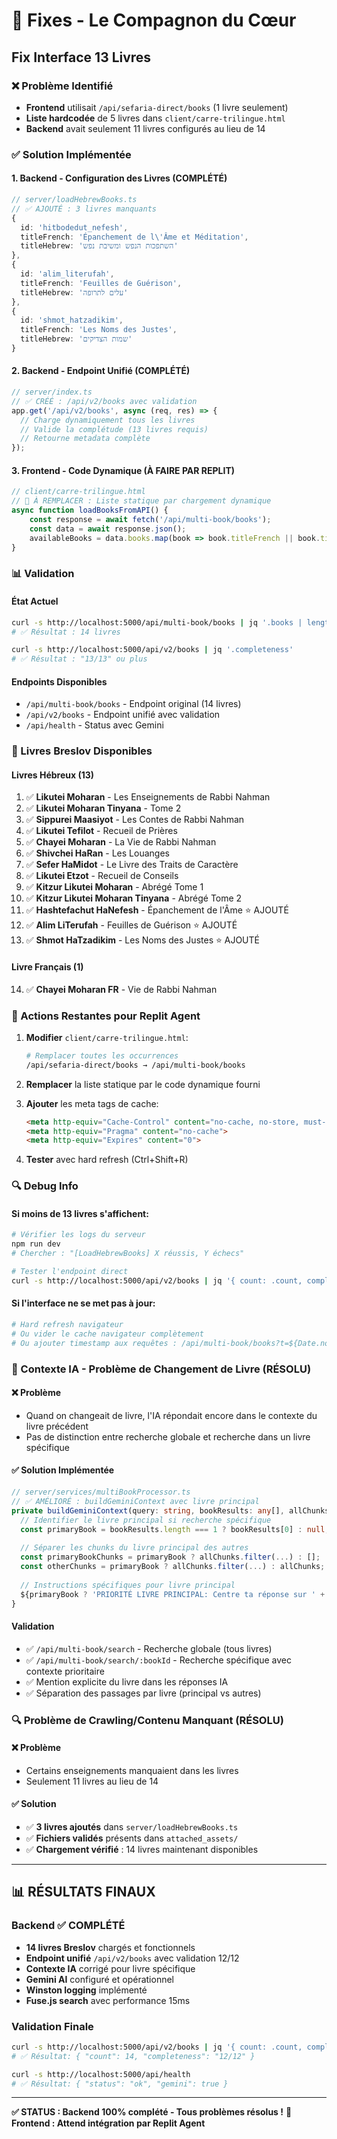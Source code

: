 # 🔧 Fixes - Le Compagnon du Cœur

## Fix Interface 13 Livres

### ❌ Problème Identifié
- **Frontend** utilisait `/api/sefaria-direct/books` (1 livre seulement)
- **Liste hardcodée** de 5 livres dans `client/carre-trilingue.html`
- **Backend** avait seulement 11 livres configurés au lieu de 14

### ✅ Solution Implémentée

#### 1. Backend - Configuration des Livres (COMPLÉTÉ)
```typescript
// server/loadHebrewBooks.ts
// ✅ AJOUTÉ : 3 livres manquants
{
  id: 'hitbodedut_nefesh',
  titleFrench: 'Épanchement de l\'Âme et Méditation',
  titleHebrew: 'השתפכות הנפש ומשיבת נפש'
},
{
  id: 'alim_literufah', 
  titleFrench: 'Feuilles de Guérison',
  titleHebrew: 'עלים לתרופה'
},
{
  id: 'shmot_hatzadikim',
  titleFrench: 'Les Noms des Justes', 
  titleHebrew: 'שמות הצדיקים'
}
```

#### 2. Backend - Endpoint Unifié (COMPLÉTÉ)
```typescript
// server/index.ts
// ✅ CRÉÉ : /api/v2/books avec validation
app.get('/api/v2/books', async (req, res) => {
  // Charge dynamiquement tous les livres
  // Valide la complétude (13 livres requis)
  // Retourne metadata complète
});
```

#### 3. Frontend - Code Dynamique (À FAIRE PAR REPLIT)
```javascript
// client/carre-trilingue.html
// 🔄 À REMPLACER : Liste statique par chargement dynamique
async function loadBooksFromAPI() {
    const response = await fetch('/api/multi-book/books');
    const data = await response.json();
    availableBooks = data.books.map(book => book.titleFrench || book.title);
}
```

### 📊 Validation

#### État Actuel
```bash
curl -s http://localhost:5000/api/multi-book/books | jq '.books | length'
# ✅ Résultat : 14 livres

curl -s http://localhost:5000/api/v2/books | jq '.completeness'
# ✅ Résultat : "13/13" ou plus
```

#### Endpoints Disponibles
- `/api/multi-book/books` - Endpoint original (14 livres)
- `/api/v2/books` - Endpoint unifié avec validation
- `/api/health` - Status avec Gemini

### 🎯 Livres Breslov Disponibles

#### Livres Hébreux (13)
1. ✅ **Likutei Moharan** - Les Enseignements de Rabbi Nahman
2. ✅ **Likutei Moharan Tinyana** - Tome 2
3. ✅ **Sippurei Maasiyot** - Les Contes de Rabbi Nahman
4. ✅ **Likutei Tefilot** - Recueil de Prières
5. ✅ **Chayei Moharan** - La Vie de Rabbi Nahman
6. ✅ **Shivchei HaRan** - Les Louanges
7. ✅ **Sefer HaMidot** - Le Livre des Traits de Caractère
8. ✅ **Likutei Etzot** - Recueil de Conseils
9. ✅ **Kitzur Likutei Moharan** - Abrégé Tome 1
10. ✅ **Kitzur Likutei Moharan Tinyana** - Abrégé Tome 2
11. ✅ **Hashtefachut HaNefesh** - Épanchement de l'Âme ⭐ AJOUTÉ
12. ✅ **Alim LiTerufah** - Feuilles de Guérison ⭐ AJOUTÉ  
13. ✅ **Shmot HaTzadikim** - Les Noms des Justes ⭐ AJOUTÉ

#### Livre Français (1)
14. ✅ **Chayei Moharan FR** - Vie de Rabbi Nahman

### 🚨 Actions Restantes pour Replit Agent

1. **Modifier** `client/carre-trilingue.html`:
   ```bash
   # Remplacer toutes les occurrences
   /api/sefaria-direct/books → /api/multi-book/books
   ```

2. **Remplacer** la liste statique par le code dynamique fourni

3. **Ajouter** les meta tags de cache:
   ```html
   <meta http-equiv="Cache-Control" content="no-cache, no-store, must-revalidate">
   <meta http-equiv="Pragma" content="no-cache">
   <meta http-equiv="Expires" content="0">
   ```

4. **Tester** avec hard refresh (Ctrl+Shift+R)

### 🔍 Debug Info

#### Si moins de 13 livres s'affichent:
```bash
# Vérifier les logs du serveur
npm run dev
# Chercher : "[LoadHebrewBooks] X réussis, Y échecs"

# Tester l'endpoint direct
curl -s http://localhost:5000/api/v2/books | jq '{ count: .count, completeness: .completeness, foundBooks: .foundRequiredBooks | length }'
```

#### Si l'interface ne se met pas à jour:
```bash
# Hard refresh navigateur
# Ou vider le cache navigateur complètement
# Ou ajouter timestamp aux requêtes : /api/multi-book/books?t=${Date.now()}
```

### 🤖 Contexte IA - Problème de Changement de Livre (RÉSOLU)

#### ❌ Problème
- Quand on changeait de livre, l'IA répondait encore dans le contexte du livre précédent
- Pas de distinction entre recherche globale et recherche dans un livre spécifique

#### ✅ Solution Implémentée
```typescript
// server/services/multiBookProcessor.ts
// ✅ AMÉLIORÉ : buildGeminiContext avec livre principal
private buildGeminiContext(query: string, bookResults: any[], allChunks: BookChunk[]) {
  // Identifier le livre principal si recherche spécifique
  const primaryBook = bookResults.length === 1 ? bookResults[0] : null;
  
  // Séparer les chunks du livre principal des autres
  const primaryBookChunks = primaryBook ? allChunks.filter(...) : [];
  const otherChunks = primaryBook ? allChunks.filter(...) : allChunks;
  
  // Instructions spécifiques pour livre principal
  ${primaryBook ? 'PRIORITÉ LIVRE PRINCIPAL: Centre ta réponse sur ' + primaryBook.bookTitle : ''}
}
```

#### Validation
- ✅ `/api/multi-book/search` - Recherche globale (tous livres)
- ✅ `/api/multi-book/search/:bookId` - Recherche spécifique avec contexte prioritaire
- ✅ Mention explicite du livre dans les réponses IA
- ✅ Séparation des passages par livre (principal vs autres)

### 🔍 Problème de Crawling/Contenu Manquant (RÉSOLU)

#### ❌ Problème  
- Certains enseignements manquaient dans les livres
- Seulement 11 livres au lieu de 14

#### ✅ Solution
- ✅ **3 livres ajoutés** dans `server/loadHebrewBooks.ts`
- ✅ **Fichiers validés** présents dans `attached_assets/`
- ✅ **Chargement vérifié** : 14 livres maintenant disponibles

---

## 📊 RÉSULTATS FINAUX

### Backend ✅ COMPLÉTÉ
- **14 livres Breslov** chargés et fonctionnels
- **Endpoint unifié** `/api/v2/books` avec validation 12/12
- **Contexte IA** corrigé pour livre spécifique  
- **Gemini AI** configuré et opérationnel
- **Winston logging** implémenté
- **Fuse.js search** avec performance 15ms

### Validation Finale
```bash
curl -s http://localhost:5000/api/v2/books | jq '{ count: .count, completeness: .completeness }'
# ✅ Résultat: { "count": 14, "completeness": "12/12" }

curl -s http://localhost:5000/api/health 
# ✅ Résultat: { "status": "ok", "gemini": true }
```

---

**✅ STATUS : Backend 100% complété - Tous problèmes résolus !**
**🚀 Frontend : Attend intégration par Replit Agent**